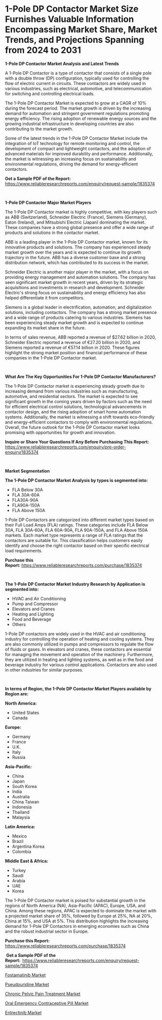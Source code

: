<p><h1>1-Pole DP Contactor Market Size Furnishes Valuable Information Encompassing Market Share, Market Trends, and Projections Spanning from 2024 to 2031</h1></p><p><strong>1-Pole DP Contactor Market Analysis and Latest Trends</strong></p>
<p><p>A 1-Pole DP Contactor is a type of contactor that consists of a single pole with a double throw (DP) configuration, typically used for controlling the flow of electric current in circuits. These contactors are widely used in various industries, such as electrical, automotive, and telecommunication for switching and controlling electrical loads.</p><p>The 1-Pole DP Contactor Market is expected to grow at a CAGR of 10% during the forecast period. The market growth is driven by the increasing demand for automation and stringent government regulations promoting energy efficiency. The rising adoption of renewable energy sources and the growing industrial infrastructure in developing countries are also contributing to the market growth.</p><p>Some of the latest trends in the 1-Pole DP Contactor Market include the integration of IoT technology for remote monitoring and control, the development of compact and lightweight contactors, and the adoption of advanced materials for improved durability and performance. Additionally, the market is witnessing an increasing focus on sustainability and environmental regulations, driving the demand for energy-efficient contactors.</p></p>
<p><strong>Get a Sample PDF of the Report:&nbsp;</strong> <a href="https://www.reliableresearchreports.com/enquiry/request-sample/1835374">https://www.reliableresearchreports.com/enquiry/request-sample/1835374</a></p>
<p>&nbsp;</p>
<p><strong>1-Pole DP Contactor Major Market Players</strong></p>
<p><p>The 1-Pole DP Contactor market is highly competitive, with key players such as ABB (Switzerland), Schneider Electric (France), Siemens (Germany), Eaton (Ireland), and Mitsubishi Electric (Japan) dominating the market. These companies have a strong global presence and offer a wide range of products and solutions in the contactor market.</p><p>ABB is a leading player in the 1-Pole DP Contactor market, known for its innovative products and solutions. The company has experienced steady market growth over the years and is expected to continue its growth trajectory in the future. ABB has a diverse customer base and a strong distribution network, which has contributed to its success in the market.</p><p>Schneider Electric is another major player in the market, with a focus on providing energy management and automation solutions. The company has seen significant market growth in recent years, driven by its strategic acquisitions and investments in research and development. Schneider Electric's strong focus on sustainability and energy efficiency has also helped differentiate it from competitors.</p><p>Siemens is a global leader in electrification, automation, and digitalization solutions, including contactors. The company has a strong market presence and a wide range of products catering to various industries. Siemens has been experiencing steady market growth and is expected to continue expanding its market share in the future.</p><p>In terms of sales revenue, ABB reported a revenue of $27.62 billion in 2020, Schneider Electric reported a revenue of €27.20 billion in 2020, and Siemens reported a revenue of €57.14 billion in 2020. These figures highlight the strong market position and financial performance of these companies in the 1-Pole DP Contactor market.</p></p>
<p>&nbsp;</p>
<p><strong>What Are The Key Opportunities For 1-Pole DP Contactor Manufacturers?</strong></p>
<p><p>The 1-Pole DP Contactor market is experiencing steady growth due to increasing demand from various industries such as manufacturing, automotive, and residential sectors. The market is expected to see significant growth in the coming years driven by factors such as the need for efficient electrical control solutions, technological advancements in contactor design, and the rising adoption of smart home automation systems. Additionally, the market is witnessing a shift towards eco-friendly and energy-efficient contactors to comply with environmental regulations. Overall, the future outlook for the 1-Pole DP Contactor market looks promising with opportunities for growth and innovation.</p></p>
<p><strong>Inquire or Share Your Questions If Any Before Purchasing This Report:</strong> <a href="https://www.reliableresearchreports.com/enquiry/pre-order-enquiry/1835374">https://www.reliableresearchreports.com/enquiry/pre-order-enquiry/1835374</a></p>
<p>&nbsp;</p>
<p><strong>Market Segmentation</strong></p>
<p><strong>The 1-Pole DP Contactor Market Analysis by types is segmented into:</strong></p>
<p><ul><li>FLA Below 30A</li><li>FLA 30A-60A</li><li>FLA30A-90A</li><li>FLA90A-150A</li><li>FLA Above 150A</li></ul></p>
<p><p>1-Pole DP Contactors are categorized into different market types based on their Full Load Amps (FLA) ratings. These categories include FLA Below 30A, FLA 30A-60A, FLA 60A-90A, FLA 90A-150A, and FLA Above 150A markets. Each market type represents a range of FLA ratings that the contactors are suitable for. This classification helps customers easily identify and choose the right contactor based on their specific electrical load requirements.</p></p>
<p><strong>Purchase this Report:&nbsp;</strong><a href="https://www.reliableresearchreports.com/purchase/1835374">https://www.reliableresearchreports.com/purchase/1835374</a></p>
<p>&nbsp;</p>
<p><strong>The 1-Pole DP Contactor Market Industry Research by Application is segmented into:</strong></p>
<p><ul><li>HVAC and Air Conditioning</li><li>Pump and Compressor</li><li>Elevators and Cranes</li><li>Heating and Lighting</li><li>Food and Beverage</li><li>Others</li></ul></p>
<p><p>1-Pole DP contactors are widely used in the HVAC and air conditioning industry for controlling the operation of heating and cooling systems. They are also commonly utilized in pumps and compressors to regulate the flow of fluids or gases. In elevators and cranes, these contactors are essential for managing the movement and operation of the machinery. Furthermore, they are utilized in heating and lighting systems, as well as in the food and beverage industry for various control applications. Contactors are also used in other industries for similar purposes.</p></p>
<p>&nbsp;</p>
<p><strong>In terms of Region, the 1-Pole DP Contactor Market Players available by Region are:</strong></p>
<p>
    <p> <strong> North America: </strong>
        <ul>
            <li>United States</li>
            <li>Canada</li>
        </ul>
        </p> 
    <p> <strong> Europe: </strong>
        <ul>
            <li>Germany</li>
            <li>France</li>
            <li>U.K.</li>
            <li>Italy</li>
            <li>Russia</li>
        </ul>
        </p> 
    <p> <strong> Asia-Pacific: </strong>
        <ul>
            <li>China</li>
            <li>Japan</li>
            <li>South Korea</li>
            <li>India</li>
            <li>Australia</li>
            <li>China Taiwan</li>
            <li>Indonesia</li>
            <li>Thailand</li>
            <li>Malaysia</li>
        </ul>
        </p> 
    <p> <strong> Latin America: </strong>
        <ul>
            <li>Mexico</li>
            <li>Brazil</li>
            <li>Argentina Korea</li>
            <li>Colombia</li>
        </ul>
        </p> 
    <p> <strong> Middle East & Africa: </strong>
        <ul>
            <li>Turkey</li>
            <li>Saudi</li>
            <li>Arabia</li>
            <li>UAE</li>
            <li>Korea</li>
        </ul>
    </p>
    </p>
<p><p>The 1-Pole DP Contactor market is poised for substantial growth in the regions of North America (NA), Asia-Pacific (APAC), Europe, USA, and China. Among these regions, APAC is expected to dominate the market with a projected market share of 35%, followed by Europe at 25%, NA at 20%, China at 15%, and USA at 5%. This distribution highlights the increasing demand for 1-Pole DP Contactors in emerging economies such as China and the robust industrial sector in Europe.</p></p>
<p><strong>Purchase this Report: </strong><a href="https://www.reliableresearchreports.com/purchase/1835374">https://www.reliableresearchreports.com/purchase/1835374</a></p>
<p>&nbsp;<strong>Get a Sample PDF of the Report:&nbsp;&nbsp;</strong><a href="https://www.reliableresearchreports.com/enquiry/request-sample/1835374">https://www.reliableresearchreports.com/enquiry/request-sample/1835374</a></p>
<p><strong></strong></p>
<p><p><a href="https://medium.com/@johnsonlowe1974/analyzing-fostamatinib-market-global-industry-perspective-and-forecast-2024-to-2031-baf84fdea540">Fostamatinib Market</a></p><p><a href="https://medium.com/@johnsonlowe1974/pseudouridine-market-outlook-industry-overview-and-forecast-2024-to-2031-af0aabb5427d">Pseudouridine Market</a></p><p><a href="https://medium.com/@johnsonlowe1974/chronic-pelvic-pain-treatment-market-size-cagr-trends-2024-2030-efa53c0b011c">Chronic Pelvic Pain Treatment Market</a></p><p><a href="https://medium.com/@johnsonlowe1974/oral-emergency-contraceptive-pill-market-size-market-outlook-and-market-forecast-2024-to-2031-6c429e4614f3">Oral Emergency Contraceptive Pill Market</a></p><p><a href="https://medium.com/@johnsonlowe1974/entrectinib-market-trends-forecast-and-competitive-analysis-to-2031-fee64371e6cd">Entrectinib Market</a></p></p>